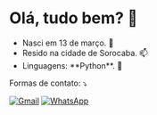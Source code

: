 <h1> Olá, tudo bem? 👋</h1>
<ul>
  <li>Nasci em 13 de março. 🌱</li>
  <li>Resido na cidade de Sorocaba. 📫</li>
  <li>Linguagens: **Python**. 💬</li>
</ul>
<p align="left">
  Formas de contato: ⤵️
</p>
<p align="left">
  <a href="#" title="Gmail">
  <img src="https://img.shields.io/badge/-Gmail-FF0000?style=flat-square&labelColor=FF0000&logo=gmail&logoColor=white&link=LINK-DO-SEU-GMAIL" alt="Gmail"/></a>
  <a href="https://wa.me/5515981627538" title="WhatsApp" target="_blank">
  <img src="https://img.shields.io/badge/-WhatsApp-25d366?style=flat-square&labelColor=25d366&logo=whatsapp&logoColor=white&link=API-DO-SEU-WHATSAPP" alt="WhatsApp"/></a>
</p>
<!--
**Ezeki3l-sys/Ezeki3l-sys** is a ✨ _special_ ✨ repository because its `README.md` (this file) appears on your GitHub profile.

Here are some ideas to get you started:

- 🔭 I’m currently working on ...
- 🌱 I’m currently learning ...
- 👯 I’m looking to collaborate on ...
- 🤔 I’m looking for help with ...
- 💬 Ask me about ...
- 📫 How to reach me: ...
- 😄 Pronouns: ...
- ⚡ Fun fact: ...
-->
